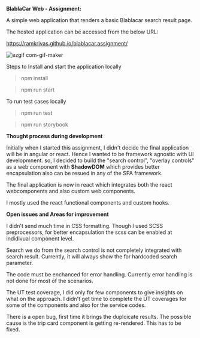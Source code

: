 **BlablaCar Web - Assignment:**

A simple web application that renders a basic Blablacar search result page.

The hosted application can be accessed from the below URL:

https://ramkrivas.github.io/blablacar.assignment/

![ezgif com-gif-maker](https://user-images.githubusercontent.com/71707/162988640-5e2b8fe0-f3af-49c3-ba66-df514aae5a08.gif)

Steps to Install and start the application locally

  > npm install
  
  > npm run start
  
  
 To run test cases locally
 
  > npm run test
  
  > npm run storybook
  
  
  **Thought process during development**
  
  Initially when I started this assignment, I didn't decide the final application will be in angular or react. Hence I wanted to be framework agnostic with UI developmnent.
  so, I decided to build the "search control", "overlay controls" as a web component with **ShadowDOM** which provides better encapsulation also can be resued in any of the SPA framework. 
  
  The final application is now in react which integrates both the react webcomponents and also custom web components. 
  
 I mostly used the react functional components and custom hooks.
  
  
  **Open issues and Areas for improvement**
  
  I didn't send much time in CSS formatting. Though I used SCSS preprocessors, for better encapsulation the scss can be enabled at indidivual component level.
  
  Search we do from the search control is not completely integrated with search result. Currently, it will always show the for hardcoded search parameter.
  
  The code must be enchanced for error handling. Currently error handling is not done for most of the scenarios.
  
  The UT test coverage, I did only for few components to give insights on what on the approach. I didn't get time to complete the UT coverages for some of the components
  and also for the service codes.
  
  There is a open bug, first time it brings the duplcicate results. The possible cause is the trip card component is getting re-rendered. This has to be fixed.
  
  
  
  
  
  

